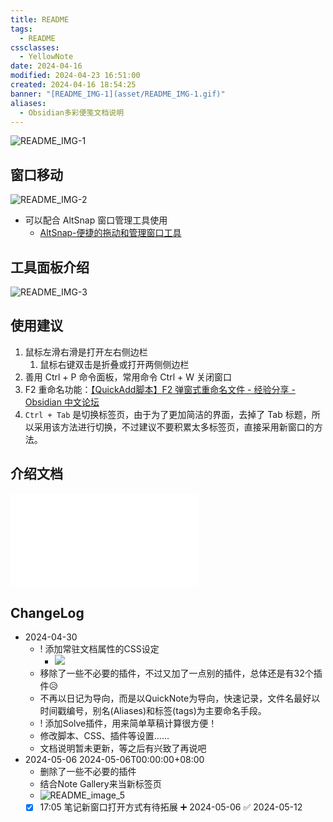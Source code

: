 ```yaml
---
title: README
tags:
  - README
cssclasses:
  - YellowNote
date: 2024-04-16
modified: 2024-04-23 16:51:00
created: 2024-04-16 18:54:25
banner: "[README_IMG-1](asset/README_IMG-1.gif)"
aliases:
  - Obsidian多彩便笺文档说明
---
```


![README_IMG-1](https://cdn.pkmer.cn/images/202405150549226.gif)

## 窗口移动

![README_IMG-2](https://cdn.pkmer.cn/images/202405150549227.png!pkmer)

- 可以配合 AltSnap 窗口管理工具使用
	- [AltSnap-便捷的拖动和管理窗口工具](%20https://pkmer.cn/show/20231014160307%20)

## 工具面板介绍

![README_IMG-3](https://cdn.pkmer.cn/images/202405150549228.png!pkmer)

## 使用建议

1. 鼠标左滑右滑是打开左右侧边栏
	1. 鼠标右键双击是折叠或打开两侧侧边栏
2. 善用 Ctrl + P 命令面板，常用命令 Ctrl + W 关闭窗口
3. F2 重命名功能：[【QuickAdd脚本】F2 弹窗式重命名文件 - 经验分享 - Obsidian 中文论坛](https://forum-zh.obsidian.md/t/topic/31983/2)
4. `Ctrl + Tab` 是切换标签页，由于为了更加简洁的界面，去掉了 Tab 标题，所以采用该方法进行切换，不过建议不要积累太多标签页，直接采用新窗口的方法。

## 介绍文档

![docs](./docs/docs.md)

## ChangeLog

- 2024-04-30
	- ! 添加常驻文档属性的CSS设定
		- ![](https://cdn.pkmer.cn/images/202405150549229.gif!pkmer)
	- 移除了一些不必要的插件，不过又加了一点别的插件，总体还是有32个插件😥
	- 不再以日记为导向，而是以QuickNote为导向，快速记录，文件名最好以时间戳编号，别名(Aliases)和标签(tags)为主要命名手段。
	- ! 添加Solve插件，用来简单草稿计算很方便！
	- 修改脚本、CSS、插件等设置......
	- 文档说明暂未更新，等之后有兴致了再说吧
- 2024-05-06 2024-05-06T00:00:00+08:00
	- 删除了一些不必要的插件
	- 结合Note Gallery来当新标签页
	- ![README_image_5](https://cdn.pkmer.cn/images/202405150549231.gif)
	- [x] 17:05 笔记新窗口打开方式有待拓展 ➕ 2024-05-06 ✅ 2024-05-12